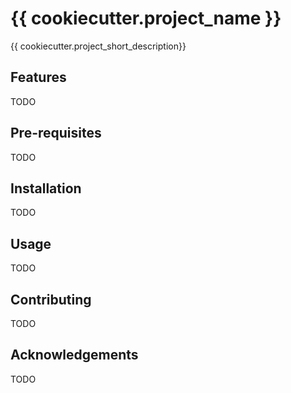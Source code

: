 # {{ cookiecutter.project_name }}

{{ cookiecutter.project_short_description}}

## Features
TODO

## Pre-requisites
TODO

## Installation
TODO

## Usage
TODO

## Contributing
TODO

## Acknowledgements
TODO